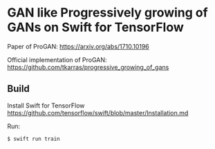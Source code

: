 # GAN like Progressively growing of GANs on Swift for TensorFlow

Paper of ProGAN:
https://arxiv.org/abs/1710.10196

Official implementation of ProGAN:
https://github.com/tkarras/progressive_growing_of_gans

## Build

Install Swift for TensorFlow
https://github.com/tensorflow/swift/blob/master/Installation.md

Run:

```bash
$ swift run train
```
